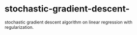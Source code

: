 # stochastic-gradient-descent-
stochastic gradient descent algorithm on linear regression with regularization.
